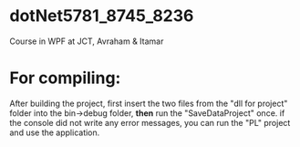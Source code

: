 # dotNet5781_8745_8236
Course in WPF at JCT, Avraham &amp; Itamar
# For compiling:
After building the project, first insert the two files from the "dll for project" folder into the bin->debug folder,&#x0a; 
**then** run the "SaveDataProject" once. if the console did not write any error messages, you can run the "PL" project and use the application.